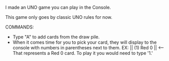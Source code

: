 I made an UNO game you can play in the Console.

This game only goes by classic UNO rules for now.

COMMANDS:
  - Type "A" to add cards from the draw pile.
  - When it comes time for you to pick your card, they will display to the console with numbers in parentheses next to them.
    EX: || (1) Red 0 || <-- That represents a Red 0 card. To play it you would need to type '1.' 
